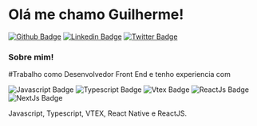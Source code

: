 # Olá me chamo Guilherme! 

[![Github Badge](https://img.shields.io/badge/-Github-000?style=flat-square&logo=Github&logoColor=white&link=https://github.com/guisantanaa)](https://github.com/guisantanaa)
[![Linkedin Badge](https://img.shields.io/badge/-LinkedIn-blue?style=flat-square&logo=Linkedin&logoColor=white&link=https://www.linkedin.com/in/guilherme-santana-185184170/)](https://www.linkedin.com/in/guilherme-santana-185184170/)
[![Twitter Badge](https://img.shields.io/badge/-Twitter-1ca0f1?style=flat-square&labelColor=1ca0f1&logo=twitter&logoColor=white&link=https://twitter.com/GuigSantana22)](https://twitter.com/GuigSantana22)


### Sobre mim!

#Trabalho como Desenvolvedor Front End e tenho experiencia com

![Javascript Badge](https://img.shields.io/badge/-Javascript-yellow])
![Typescript Badge](https://img.shields.io/badge/-Typescript-blue])
![Vtex Badge](https://img.shields.io/badge/-Vtex-ff69b4])
![ReactJs Badge](https://img.shields.io/badge/-React-9cf])
![NextJs Badge](https://img.shields.io/badge/-Next-inactive])

Javascript, Typescript, VTEX, React Native e ReactJS.  


